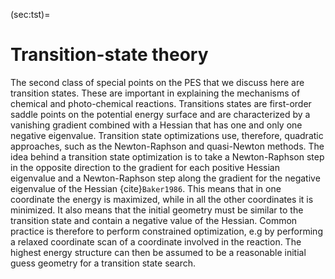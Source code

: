 (sec:tst)=
# Transition-state theory

The second class of special points on the PES that we discuss here are transition states. These are important in explaining the mechanisms of chemical and photo-chemical reactions. Transitions states are first-order saddle points on the potential energy surface and are characterized by a vanishing gradient combined with a Hessian that has one and only one negative eigenvalue. Transition state optimizations use, therefore, quadratic approaches, such as the Newton-Raphson and quasi-Newton methods. The idea behind a transition state optimization is to take a Newton-Raphson step in the opposite direction to the gradient for each positive Hessian eigenvalue and a Newton-Raphson step along the gradient for the negative eigenvalue of the Hessian {cite}`Baker1986`. This means that in one coordinate the energy is maximized, while in all the other coordinates it is minimized. It also means that the initial geometry must be similar to the transition state and contain a negative value of the Hessian. Common practice is therefore to perform constrained optimization, e.g by performing a relaxed coordinate scan of a coordinate involved in the reaction. The highest energy structure can then be assumed to be a reasonable initial guess geometry for a transition state search.